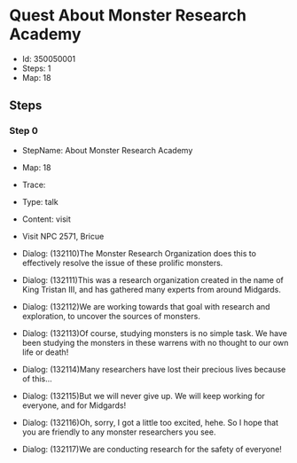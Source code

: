 # Quest About Monster Research Academy

- Id: 350050001
- Steps: 1
- Map: 18

## Steps

### Step 0
- StepName:  About Monster Research Academy
- Map:  18
- Trace:  
- Type:  talk
- Content:  visit
- Visit NPC 2571, Bricue

- Dialog: (132110)The Monster Research Organization does this to effectively resolve the issue of these prolific monsters.
- Dialog: (132111)This was a research organization created in the name of King Tristan III, and has gathered many experts from around Midgards.
- Dialog: (132112)We are working towards that goal with research and exploration, to uncover the sources of monsters. 
- Dialog: (132113)Of course, studying monsters is no simple task. We have been studying the monsters in these warrens with no thought to our own life or death!
- Dialog: (132114)Many researchers have lost their precious lives because of this...
- Dialog: (132115)But we will never give up. We will keep working for everyone, and for Midgards!
- Dialog: (132116)Oh, sorry, I got a little too excited, hehe. So I hope that you are friendly to any monster researchers you see.
- Dialog: (132117)We are conducting research for the safety of everyone!


